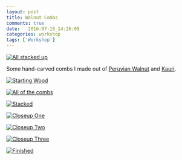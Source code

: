 ```yaml
---
layout: post
title: Walnut Combs
comments: true
date:   2016-07-16_14:26:09 
categories: workshop
tags: ['Workshop']
---
```


[![All stacked up](/assets/combs/Thumbnails/stacked.jpg)](/assets/combs/stacked.jpg)

Some hand-carved combs I made out of [Peruvian Walnut](http://www.wood-database.com/lumber-identification/hardwoods/peruvian-walnut/) and [Kauri](http://www.wood-database.com/lumber-identification/softwoods/kauri/).

<!--more-->


[![Starting Wood](/assets/combs/Thumbnails/wood.jpg)](/assets/combs/wood.jpg)  

[![All of the combs](/assets/combs/Thumbnails/spread.jpg)](/assets/combs/spread.jpg)  

[![Stacked](/assets/combs/Thumbnails/stacked.jpg)](/assets/combs/stacked.jpg)  

[![Closeup One](/assets/combs/Thumbnails/close1.jpg)](/assets/combs/close1.jpg)  

[![Closeup Two](/assets/combs/Thumbnails/close2.jpg)](/assets/combs/close2.jpg)  

[![Closeup Three](/assets/combs/Thumbnails/close3.jpg)](/assets/combs/close3.jpg)  

[![Finished](/assets/combs/Thumbnails/finished.jpg)](/assets/combs/finished.jpg)  
